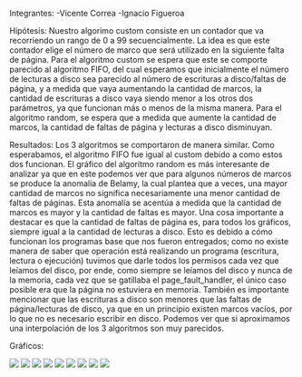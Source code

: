 Integrantes:
	-Vicente Correa
	-Ignacio Figueroa

Hipótesis: Nuestro algorimo custom consiste en un contador que va recorriendo un rango de 0 a
99 secuencialmente. La idea es que este contador elige el número de marco que será utilizado
en la siguiente falta de página. Para el algoritmo custom se espera que este se comporte parecido
al algoritmo FIFO, del cual esperamos que inicialmente el número de lecturas a disco
sea parecido al número de escrituras a disco/faltas de página, y a medida que vaya aumentando
la cantidad de marcos, la cantidad de escrituras a disco vaya siendo menor a los otros
dos parámetros, ya que funcionan más o menos de la misma manera. Para el algoritmo random, se
espera que a medida que aumente la cantidad de marcos, la cantidad de faltas de página y
lecturas a disco disminuyan.

Resultados: Los 3 algoritmos se comportaron de manera similar. Como esperabamos, el algoritmo
FIFO fue igual al custom debido a como estos dos funcionan. El gráfico del algoritmo random es
más interesante de analizar ya que en este podemos ver que para algunos números de marcos se 
produce la anomalía de Belamy, la cual plantea que a veces, una mayor cantidad de marcos no 
significa necesariamente una menor cantidad de faltas de páginas. Esta anomalía se acentúa
a medida que la cantidad de marcos es mayor y la cantidad de faltas es mayor. 
Una cosa importante a destacar es que la cantidad de faltas de página es, para todos los 
gráficos, siempre igual a la cantidad de lecturas a disco. Esto es debido a cómo funcionan
los programas base que nos fueron entregados; como no existe manera de saber que operación
está realizando un programa (escritura, lectura o ejecución) tuvimos que darle todos los permisos
cada vez que leíamos del disco, por ende, como siempre se leíamos del disco y nunca de la memoria,
cada vez que se gatillaba el page_fault_handler, el único caso posible era que la página no estuviera 
en memoria. 
También es importante mencionar que las escrituras a disco son menores que las 
faltas de página/lecturas de disco, ya que en un principio existen marcos vacíos, por lo que no es 
necesario escribir en disco. 
Podemos ver que si aproximamos una interpolación de los 3 algoritmos son muy parecidos.

Gráficos:


<img src="https://github.com/UANDES-ICC3101-201720/tarea-2-tarea2-vicorrea-ijfigueroa/blob/master/Graficos/focus%20usando%20fifo.png" />

<img src="https://github.com/UANDES-ICC3101-201720/tarea-2-tarea2-vicorrea-ijfigueroa/blob/master/Graficos/focus%20usando%20random.png" />

<img src="https://github.com/UANDES-ICC3101-201720/tarea-2-tarea2-vicorrea-ijfigueroa/blob/master/Graficos/focus%20usando%20custom.png" />

<img src="https://github.com/UANDES-ICC3101-201720/tarea-2-tarea2-vicorrea-ijfigueroa/blob/master/Graficos/sort%20usando%20fifo.png" />

<img src="https://github.com/UANDES-ICC3101-201720/tarea-2-tarea2-vicorrea-ijfigueroa/blob/master/Graficos/sort%20usando%20random.png" />

<img src="https://github.com/UANDES-ICC3101-201720/tarea-2-tarea2-vicorrea-ijfigueroa/blob/master/Graficos/sort%20usando%20custom.png" />

<img src="https://github.com/UANDES-ICC3101-201720/tarea-2-tarea2-vicorrea-ijfigueroa/blob/master/Graficos/scan%20usando%20fifo.png" />

<img src="https://github.com/UANDES-ICC3101-201720/tarea-2-tarea2-vicorrea-ijfigueroa/blob/master/Graficos/scan%20usando%20random.png" />

<img src="https://github.com/UANDES-ICC3101-201720/tarea-2-tarea2-vicorrea-ijfigueroa/blob/master/Graficos/scan%20usando%20custom.png" />
